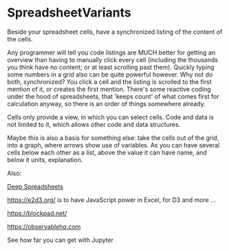 # SpreadsheetVariants
Beside your spreadsheet cells, have a synchronized listing of the content of the cells.

Any programmer will tell you code listings are MUCH better for getting an overview than having to manually click every cell (including the thousands you think have no content; or at least scrolling past them). Quickly typing some numbers in a grid also can be quite powerful however. Why not do both, synchronized? You click a cell and the listing is scrolled to the first mention of it, or creates the first mention. There's some reactive coding under the hood of spreadsheets, that 'keeps count' of what comes first for calculation anyway, so there is an order of things somewhere already.

Cells only provide a view, in which you can select cells. Code and data is not limited to it, which allows other code and data structures.


Maybe this is also a basis for something else: take the cells out of the grid, into a graph, where arrows show use of variables.
As you can have several cells below each other as a list, above the value it can have name, and below it units, explanation.

Also:

[Deep Spreadsheets](https://gitlab.com/muishkin/mwnci---deep-spreadsheets/)

https://e2d3.org/ is to have JavaScript power in Excel, for D3 and more …

https://blockpad.net/

https://observablehq.com

See how far you can get with Jupyter
